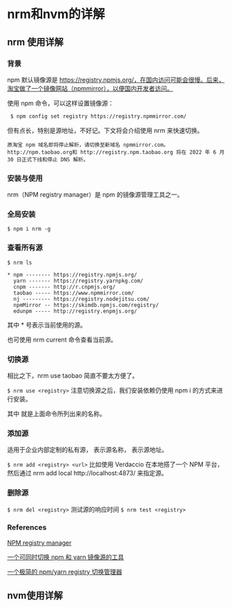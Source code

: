 # nrm和nvm的详解

## nrm 使用详解

### 背景
npm 默认镜像源是 https://registry.npmjs.org/，在国内访问可能会很慢。后来，淘宝做了一个镜像网站（npmmirror），以便国内开发者访问。

使用 npm 命令，可以这样设置镜像源：

``` sh
 $ npm config set registry https://registry.npmmirror.com/ 
```
但有点长，特别是源地址，不好记。下文将会介绍使用 nrm 来快速切换。

```
原淘宝 npm 域名即将停止解析，请切换至新域名 npmmirror.com。http://npm.taobao.org和 http://registry.npm.taobao.org 将在 2022 年 6 月 30 日正式下线和停止 DNS 解析。
```

### 安装与使用
nrm（NPM registry manager）是 npm 的镜像源管理工具之一。

### 全局安装

`$ npm i nrm -g`

### 查看所有源

```
$ nrm ls

* npm -------- https://registry.npmjs.org/
  yarn ------- https://registry.yarnpkg.com/
  cnpm ------- http://r.cnpmjs.org/
  taobao ----- https://www.npmmirror.com/
  nj --------- https://registry.nodejitsu.com/
  npmMirror -- https://skimdb.npmjs.com/registry/
  edunpm ----- http://registry.enpmjs.org/
```
其中 * 号表示当前使用的源。

也可使用 nrm current 命令查看当前源。

### 切换源
相比之下，nrm use taobao 简直不要太方便了。

`$ nrm use <registry>`
注意切换源之后，我们安装依赖仍使用 npm i <name> 的方式来进行安装。

其中 <registry> 就是上面命令所列出来的名称。

### 添加源
适用于企业内部定制的私有源，<registry> 表示源名称，<url> 表示源地址。

`$ nrm add <registry> <url>`
比如使用 Verdaccio 在本地搭了一个 NPM 平台，然后通过 nrm add local http://localhost:4873/ 来指定源。

### 删除源
`$ nrm del <registry>`
测试源的响应时间
`$ nrm test <registry>`
### References
[NPM registry manager](https://github.com/Pana/nrm)

[一个可同时切换 npm 和 yarn 镜像源的工具](https://github.com/toFrankie/blog/issues/91)

[一个极简的 npm/yarn registry 切换管理器](https://www.yunyoujun.cn/posts/nnrm-new-nrm)




## nvm使用详解